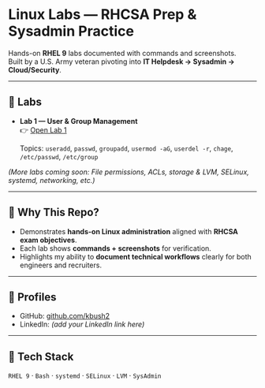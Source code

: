 # Linux Labs — RHCSA Prep & Sysadmin Practice

Hands-on **RHEL 9** labs documented with commands and screenshots.  
Built by a U.S. Army veteran pivoting into **IT Helpdesk → Sysadmin → Cloud/Security**.

---

## 📂 Labs

- **Lab 1 — User & Group Management**  
  👉 [Open Lab 1](./lab1-user-group-management)
  
  Topics: `useradd`, `passwd`, `groupadd`, `usermod -aG`, `userdel -r`, `chage`, `/etc/passwd`, `/etc/group`

*(More labs coming soon: File permissions, ACLs, storage & LVM, SELinux, systemd, networking, etc.)*

---

## 🔑 Why This Repo?
- Demonstrates **hands-on Linux administration** aligned with **RHCSA exam objectives**.  
- Each lab shows **commands + screenshots** for verification.  
- Highlights my ability to **document technical workflows** clearly for both engineers and recruiters.

---

## 🔗 Profiles
- GitHub: [github.com/kbush2](https://github.com/kbush2)  
- LinkedIn: *(add your LinkedIn link here)*  

---

## 🧰 Tech Stack
`RHEL 9` · `Bash` · `systemd` · `SELinux` · `LVM` · `SysAdmin`
